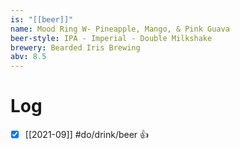 ```yaml
---
is: "[[beer]]"
name: Mood Ring W- Pineapple, Mango, & Pink Guava
beer-style: IPA - Imperial - Double Milkshake
brewery: Bearded Iris Brewing
abv: 8.5
---
```

# Log
- [x] [[2021-09]] #do/drink/beer 👍

